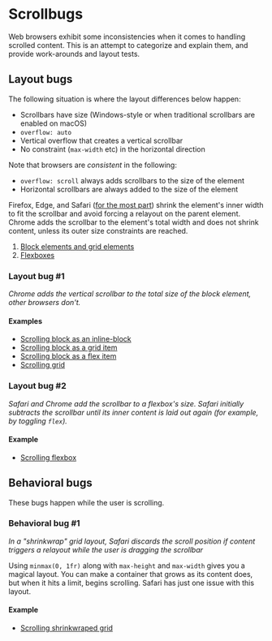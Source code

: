 Scrollbugs
==========

Web browsers exhibit some inconsistencies when it comes to handling scrolled content. This is an attempt to categorize and explain them, and provide work-arounds and layout tests.

## Layout bugs

The following situation is where the layout differences below happen:
* Scrollbars have size (Windows-style or when traditional scrollbars are enabled on macOS)
* `overflow: auto`
* Vertical overflow that creates a vertical scrollbar
* No constraint (`max-width` etc) in the horizontal direction

Note that browsers are _consistent_ in the following:
* `overflow: scroll` always adds scrollbars to the size of the element
* Horizontal scrollbars are always added to the size of the element

Firefox, Edge, and Safari ([for the most part](#layout-bug-2)) shrink the element's inner width to fit the scrollbar and avoid forcing a relayout on the parent element. Chrome adds the scrollbar to the element's total width and does not shrink content, unless its outer size constraints are reached.

1. [Block elements and grid elements](#layout-bug-1)
2. [Flexboxes](#layout-bug-2)

### Layout bug #1

_Chrome adds the vertical scrollbar to the total size of the block element, other browsers don't._

#### Examples

* [Scrolling block as an inline-block](http://jsfiddle.net/d3jptx5b/)
* [Scrolling block as a grid item](http://jsfiddle.net/e47g1fd9/)
* [Scrolling block as a flex item](http://jsfiddle.net/dunr72ye/)
* [Scrolling grid](http://jsfiddle.net/rmyjfaq4/)

### Layout bug #2

_Safari and Chrome add the scrollbar to a flexbox's size. Safari initially subtracts the scrollbar until its inner content is laid out again (for example, by toggling `flex`)._

#### Example

* [Scrolling flexbox](http://jsfiddle.net/2n7uf8g9/)

## Behavioral bugs

These bugs happen while the user is scrolling.

### Behavioral bug #1

_In a "shrinkwrap" grid layout, Safari discards the scroll position if content triggers a relayout while the user is dragging the scrollbar_

Using `minmax(0, 1fr)` along with `max-height` and `max-width` gives you a magical layout. You can make a container that grows as its content does, but when it hits a limit, begins scrolling. Safari has just one issue with this layout.

#### Example

* [Scrolling shrinkwraped grid](https://jsfiddle.net/xkza85dp/)
